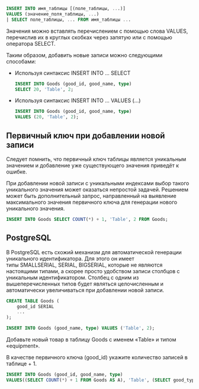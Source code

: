 
```sql
INSERT INTO имя_таблицы [(поле_таблицы, ...)]
VALUES (значение_поля_таблицы, ...)
| SELECT поле_таблицы, ... FROM имя_таблицы ...
```

Значения можно вставлять перечислением с помощью слова VALUES, перечислив их в круглых скобках через запятую или c помощью оператора SELECT.

Таким образом, добавить новые записи можно следующими способами:

- Используя синтаксис INSERT INTO ... SELECT
 
    ```sql
    INSERT INTO Goods (good_id, good_name, type)
    SELECT 20, 'Table', 2;
    ```
   
- Используя синтаксис INSERT INTO ... VALUES (...)
   
    ```sql
    INSERT INTO Goods (good_id, good_name, type)
    VALUES (20, 'Table', 2);
    ```
## Первичный ключ при добавлении новой записи

Следует помнить, что первичный ключ таблицы является уникальным значением и добавление уже существующего значения приведёт к ошибке.

При добавлении новой записи с уникальными индексами выбор такого уникального значения может оказаться непростой задачей. Решением может быть дополнительный запрос, направленный на выявление максимального значения первичного ключа для генерации нового уникального значения.

```sql
INSERT INTO Goods SELECT COUNT(*) + 1, 'Table', 2 FROM Goods;
```
## PostgreSQL

В PostgreSQL есть схожий механизм для автоматической генерации уникального идентификатора. Для этого он имеет типы SMALLSERIAL, SERIAL, BIGSERIAL, которые не являются настоящими типами, а скорее просто удобством записи столбцов с уникальным идентификатором. Столбец с одним из вышеперечисленных типов будет являться целочисленным и автоматически увеличиваться при добавлении новой записи.

```sql
CREATE TABLE Goods (
	good_id SERIAL
	...
);
```

```sql
INSERT INTO Goods (good_name, type) VALUES ('Table', 2);
```


Добавьте новый товар в таблицу Goods с именем «Table» и типом «equipment».

В качестве первичного ключа (good_id) укажите количество записей в таблице + 1.
```SQL
INSERT INTO Goods (good_id, good_name, type)
VALUES((SELECT COUNT(*) + 1 FROM Goods AS A), 'Table', (SELECT good_type_id FROM GoodTypes WHERE good_type_name = 'equipment'))
```